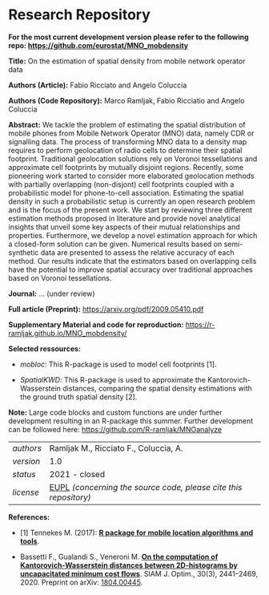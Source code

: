 # Research Repository

**For the most current development version please refer to the following repo: https://github.com/eurostat/MNO_mobdensity**

**Title:** On the estimation of spatial density from mobile network operator data

**Authors (Article):** Fabio Ricciato and Angelo Coluccia

**Authors (Code Repository):** Marco Ramljak, Fabio Ricciatio and Angelo Coluccia

**Abstract:** We tackle the problem of estimating the spatial distribution of mobile phones from Mobile Network Operator (MNO) data, namely CDR or signalling data. The process of transforming MNO data to a density map requires to perform geolocation of radio cells to determine their spatial footprint. Traditional geolocation solutions rely on Voronoi tessellations and approximate cell footprints by mutually disjoint regions. Recently, some pioneering work started to consider more elaborated geolocation methods with partially overlapping (non-disjont) cell footprints coupled with a probabilistic model for phone-to-cell association. Estimating the spatial density in such a probabilistic setup is currently an open research problem and is the focus of the present work. We start by reviewing three different estimation methods proposed in literature and provide novel analytical insights that unveil some key aspects of their mutual relationships and properties. Furthermore, we develop a novel estimation approach for which a closed-form solution can be given. Numerical results based on semi-synthetic data are presented to assess the relative accuracy of each method. Our results indicate that the estimators based on overlapping cells have the potential to improve spatial accuracy over traditional approaches based on Voronoi tessellations.

**Journal:** ... (under review)

**Full article (Preprint):** <https://arxiv.org/pdf/2009.05410.pdf>

**Supplementary Material and code for reproduction:** <https://r-ramljak.github.io/MNO_mobdensity/>

**Selected ressources:**

-   *mobloc*: This R-package is used to model cell footprints [1].

-   *SpatialKWD*: This R-package is used to approximate the Kantorovich-Wasserstein distances, comparing the spatial density estimations with the ground truth spatial density [2].

**Note:** Large code blocks and custom functions are under further development resulting in an R-package this summer. Further development can be followed here: <https://github.com/R-ramljak/MNOanalyze>

|           |                                                                                                                                                             |
|-----------|-------------------------------------------------------------------------------------------------------------------------------------------------------------|
| *authors* | Ramljak M., Ricciato F., Coluccia, A.                                                                                                                       |
| *version* | 1.0                                                                                                                                                         |
| *status*  | 2021 - closed                                                                                                                                               |
| *license* | [EUPL](https://joinup.ec.europa.eu/sites/default/files/custom-page/attachment/eupl_v1.2_en.pdf) *(concerning the source code, please cite this repository)* |

**References:**

-   [1] Tennekes M. (2017): [**R package for mobile location algorithms and tools**](https://github.com/MobilePhoneESSnetBigData/mobloc).

-   Bassetti F., Gualandi S., Veneroni M. [**On the computation of Kantorovich-Wasserstein distances between 2D-histograms by uncapacitated minimum cost flows**](https://epubs.siam.org/doi/abs/10.1137/19M1261195). SIAM J. Optim., 30(3), 2441–2469, 2020. Preprint on arXiv: [1804.00445](https://arxiv.org/abs/1804.00445).


